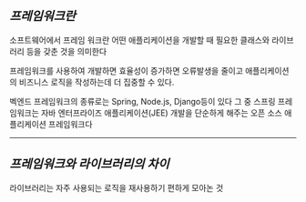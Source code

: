 ## ***프레임워크란***
소프트웨어에서 프레임 워크란  어떤 애플리케이션을 개발할 때 필요한 클래스와 라이브러리 등을 갖춘 것을 의미한다

프레임워크를 사용하여 개발하면 효율성이 증가하면 오류발생을 줄이고 애플리케이션의 비즈니스 로직을 작성하는데 더 집중할 수 있다.

벡엔드 프레임워크의 종류로는 Spring, Node.js, Django등이 있다
그 중 스프링 프레임워크는 자바 엔터프라이즈 애플리케이션(JEE) 개발을 단순하게 해주는 오픈 소스 애플리케이션 프레임워크다
***
## ***프레임워크와 라이브러리의 차이***
라이브러리는 자주 사용되는 로직을 재사용하기 편하게 모아논 것

